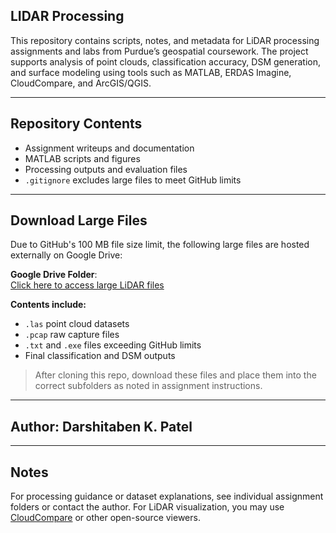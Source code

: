 ## LIDAR Processing

This repository contains scripts, notes, and metadata for LiDAR processing assignments and labs from Purdue’s geospatial coursework. The project supports analysis of point clouds, classification accuracy, DSM generation, and surface modeling using tools such as MATLAB, ERDAS Imagine, CloudCompare, and ArcGIS/QGIS.

---

## Repository Contents

- Assignment writeups and documentation
- MATLAB scripts and figures
- Processing outputs and evaluation files
- `.gitignore` excludes large files to meet GitHub limits

---

## Download Large Files

Due to GitHub's 100 MB file size limit, the following large files are hosted externally on Google Drive:

**Google Drive Folder**:  
[Click here to access large LiDAR files](https://drive.google.com/drive/folders/1pU4Iesgqkt8SpBxxvbEwtmRD_z5lSGK8?usp=sharing)

**Contents include:**
- `.las` point cloud datasets
- `.pcap` raw capture files
- `.txt` and `.exe` files exceeding GitHub limits
- Final classification and DSM outputs

> After cloning this repo, download these files and place them into the correct subfolders as noted in assignment instructions.

---

## Author: **Darshitaben K. Patel**  
  

---

## Notes

For processing guidance or dataset explanations, see individual assignment folders or contact the author. For LiDAR visualization, you may use [CloudCompare](https://www.danielgm.net/cc/) or other open-source viewers.
